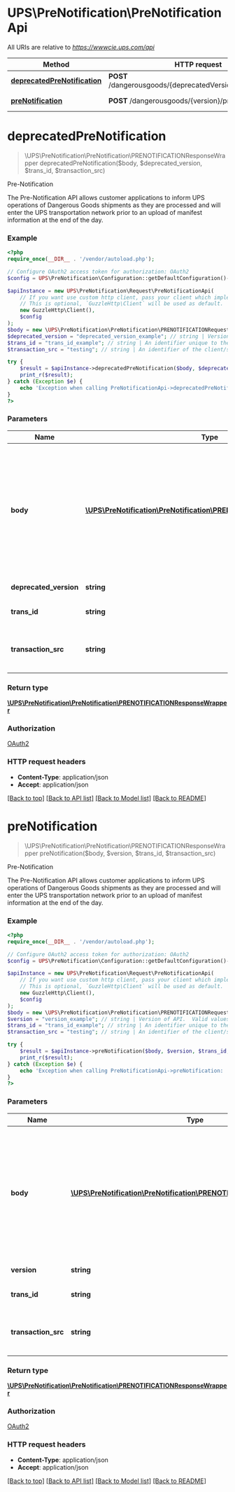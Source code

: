# UPS\PreNotification\PreNotificationApi

All URIs are relative to *https://wwwcie.ups.com/api*

Method | HTTP request | Description
------------- | ------------- | -------------
[**deprecatedPreNotification**](PreNotificationApi.md#deprecatedprenotification) | **POST** /dangerousgoods/{deprecatedVersion}/prenotification | Pre-Notification
[**preNotification**](PreNotificationApi.md#prenotification) | **POST** /dangerousgoods/{version}/prenotification | Pre-Notification

# **deprecatedPreNotification**
> \UPS\PreNotification\PreNotification\PRENOTIFICATIONResponseWrapper deprecatedPreNotification($body, $deprecated_version, $trans_id, $transaction_src)

Pre-Notification

The Pre-Notification API allows customer applications to inform UPS operations of Dangerous Goods shipments as they are processed and will enter the UPS transportation network prior to an upload of manifest information at the end of the day.

### Example
```php
<?php
require_once(__DIR__ . '/vendor/autoload.php');

// Configure OAuth2 access token for authorization: OAuth2
$config = UPS\PreNotification\Configuration::getDefaultConfiguration()->setAccessToken('YOUR_ACCESS_TOKEN');

$apiInstance = new UPS\PreNotification\Request\PreNotificationApi(
    // If you want use custom http client, pass your client which implements `GuzzleHttp\ClientInterface`.
    // This is optional, `GuzzleHttp\Client` will be used as default.
    new GuzzleHttp\Client(),
    $config
);
$body = new \UPS\PreNotification\PreNotification\PRENOTIFICATIONRequestWrapper(); // \UPS\PreNotification\PreNotification\PRENOTIFICATIONRequestWrapper | Generate sample code for popular API requests by selecting an example below. To view a full sample request and response, first click \"Authorize\" and enter your application credentials, then populate the required parameters above and click \"Try it out\".
$deprecated_version = "deprecated_version_example"; // string | Version of API.  Valid values: - v1
$trans_id = "trans_id_example"; // string | An identifier unique to the request. Length 32
$transaction_src = "testing"; // string | An identifier of the client/source application that is making the request.Length 512

try {
    $result = $apiInstance->deprecatedPreNotification($body, $deprecated_version, $trans_id, $transaction_src);
    print_r($result);
} catch (Exception $e) {
    echo 'Exception when calling PreNotificationApi->deprecatedPreNotification: ', $e->getMessage(), PHP_EOL;
}
?>
```

### Parameters

Name | Type | Description  | Notes
------------- | ------------- | ------------- | -------------
 **body** | [**\UPS\PreNotification\PreNotification\PRENOTIFICATIONRequestWrapper**](../Model/PRENOTIFICATIONRequestWrapper.md)| Generate sample code for popular API requests by selecting an example below. To view a full sample request and response, first click \&quot;Authorize\&quot; and enter your application credentials, then populate the required parameters above and click \&quot;Try it out\&quot;. |
 **deprecated_version** | **string**| Version of API.  Valid values: - v1 |
 **trans_id** | **string**| An identifier unique to the request. Length 32 | [optional]
 **transaction_src** | **string**| An identifier of the client/source application that is making the request.Length 512 | [optional] [default to testing]

### Return type

[**\UPS\PreNotification\PreNotification\PRENOTIFICATIONResponseWrapper**](../Model/PRENOTIFICATIONResponseWrapper.md)

### Authorization

[OAuth2](../../README.md#OAuth2)

### HTTP request headers

 - **Content-Type**: application/json
 - **Accept**: application/json

[[Back to top]](#) [[Back to API list]](../../README.md#documentation-for-api-endpoints) [[Back to Model list]](../../README.md#documentation-for-models) [[Back to README]](../../README.md)

# **preNotification**
> \UPS\PreNotification\PreNotification\PRENOTIFICATIONResponseWrapper preNotification($body, $version, $trans_id, $transaction_src)

Pre-Notification

The Pre-Notification API allows customer applications to inform UPS operations of Dangerous Goods shipments as they are processed and will enter the UPS transportation network prior to an upload of manifest information at the end of the day.

### Example
```php
<?php
require_once(__DIR__ . '/vendor/autoload.php');

// Configure OAuth2 access token for authorization: OAuth2
$config = UPS\PreNotification\Configuration::getDefaultConfiguration()->setAccessToken('YOUR_ACCESS_TOKEN');

$apiInstance = new UPS\PreNotification\Request\PreNotificationApi(
    // If you want use custom http client, pass your client which implements `GuzzleHttp\ClientInterface`.
    // This is optional, `GuzzleHttp\Client` will be used as default.
    new GuzzleHttp\Client(),
    $config
);
$body = new \UPS\PreNotification\PreNotification\PRENOTIFICATIONRequestWrapper(); // \UPS\PreNotification\PreNotification\PRENOTIFICATIONRequestWrapper | Generate sample code for popular API requests by selecting an example below. To view a full sample request and response, first click \"Authorize\" and enter your application credentials, then populate the required parameters above and click \"Try it out\".
$version = "version_example"; // string | Version of API.  Valid values: - v2
$trans_id = "trans_id_example"; // string | An identifier unique to the request. Length 32
$transaction_src = "testing"; // string | An identifier of the client/source application that is making the request.Length 512

try {
    $result = $apiInstance->preNotification($body, $version, $trans_id, $transaction_src);
    print_r($result);
} catch (Exception $e) {
    echo 'Exception when calling PreNotificationApi->preNotification: ', $e->getMessage(), PHP_EOL;
}
?>
```

### Parameters

Name | Type | Description  | Notes
------------- | ------------- | ------------- | -------------
 **body** | [**\UPS\PreNotification\PreNotification\PRENOTIFICATIONRequestWrapper**](../Model/PRENOTIFICATIONRequestWrapper.md)| Generate sample code for popular API requests by selecting an example below. To view a full sample request and response, first click \&quot;Authorize\&quot; and enter your application credentials, then populate the required parameters above and click \&quot;Try it out\&quot;. |
 **version** | **string**| Version of API.  Valid values: - v2 |
 **trans_id** | **string**| An identifier unique to the request. Length 32 | [optional]
 **transaction_src** | **string**| An identifier of the client/source application that is making the request.Length 512 | [optional] [default to testing]

### Return type

[**\UPS\PreNotification\PreNotification\PRENOTIFICATIONResponseWrapper**](../Model/PRENOTIFICATIONResponseWrapper.md)

### Authorization

[OAuth2](../../README.md#OAuth2)

### HTTP request headers

 - **Content-Type**: application/json
 - **Accept**: application/json

[[Back to top]](#) [[Back to API list]](../../README.md#documentation-for-api-endpoints) [[Back to Model list]](../../README.md#documentation-for-models) [[Back to README]](../../README.md)

